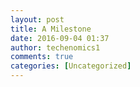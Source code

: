 ```yaml
---
layout: post
title: A Milestone
date: 2016-09-04 01:37
author: techenomics1
comments: true
categories: [Uncategorized]
---
```

